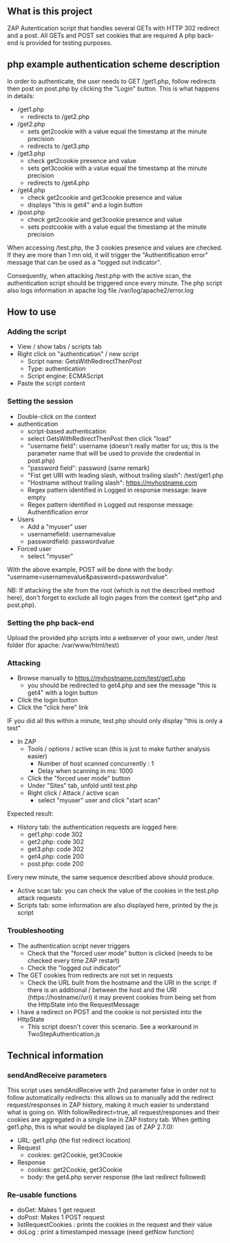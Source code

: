 ## What is this project

ZAP Autentication script that handles several GETs with HTTP 302 redirect and a post. All GETs and POST set cookies that are required
A php back-end is provided for testing purposes.

## php example authentication scheme description
In order to authenticate, the user needs to GET /get1.php, follow redirects then post on post.php by clicking the "Login" button. This is what happens in details:
* /get1.php
    * redirects to /get2.php
* /get2.php
    * sets get2cookie with a value equal the timestamp at the minute precision
    * redirects to /get3.php
* /get3.php
    * check get2cookie presence and value
    * sets get3cookie with a value equal the timestamp at the minute precision
    * redirects to /get4.php
* /get4.php
    * check get2cookie and get3cookie presence and value
    *  displays "this is get4" and a login button
* /post.php
    * check get2cookie and get3cookie presence and value
    * sets postcookie with a value equal the timestamp at the minute precision
    
When accessing /test.php, the 3 cookies presence and values are checked. If they are more than 1 mn old, it will trigger the "Authentification error" message that can be used as a "logged out indicator".

Consequently, when attacking /test.php with the active scan, the authentication script should be triggered once every minute.
The php script also logs information in apache log file /var/log/apache2/error.log

## How to use
### Adding the script
* View / show tabs / scripts tab
* Right click on "authentication" / new script
    * Script name: GetsWithRedirectThenPost
    * Type: authentication
    * Script engine: ECMAScript 
* Paste the script content

### Setting the session
* Double-click on the context
* authentication
    * script-based authentication
    * select GetsWithRedirectThenPost then click "load"
    * "username field": username (doesn't really matter for us; this is the parameter name that will be used to provide the credential in post.php)
    * "password field": password (same remark)
    * "Fist get URI with leading slash, without trailing slash": /test/get1.php
    * "Hostname without trailing slash": https://myhostname.com
    * Regex pattern identified in Logged in response message: leave empty
    * Regex pattern identified in Logged out response message: Authentification error
* Users
    * Add a "myuser" user
    * usernamefield: usernamevalue
    * passwordfield: passwordvalue
* Forced user
    * select "myuser"

With the above example, POST will be done with the body: "username=usernamevalue&password=passwordvalue".

NB: If attacking the site from the root (which is not the described method here), don't forget to exclude all login pages from the context (get*.php and post.php).
	
### Setting the php back-end
Upload the provided php scripts into a webserver of your own, under /test folder (for apache: /var/www/html/test)
 
### Attacking
* Browse manually to https://myhostname.com/test/get1.php
    * you should be redirected to get4.php and see the message "this is get4" with a login button
* Click the login button
* Click the "click here" link

IF you did all this within a minute, test.php should only display "this is only a test"

* In ZAP
    * Tools / options / active scan (this is just to make further analysis easier)
       * Number of host scanned concurrently : 1
       * Delay when scanning in ms: 1000
    * Click the "forced user mode" button
    * Under "Sites" tab, unfold until test.php
    * Right click / Attack / active scan
        * select "myuser" user and click "start scan" 

Expected result: 
* History tab: the authentication requests are logged here:
    * get1.php: code 302
    * get2.php: code 302
    * get3.php: code 302
    * get4.php: code 200
    * post.php: code 200
       
Every new minute, the same sequence described above should produce. 
* Active scan tab: you can check the value of the cookies in the test.php attack requests
* Scripts tab: some information are also displayed here, printed by the js script

### Troubleshooting
* The authentication script never triggers
    * Check that the "forced user mode" button is clicked (needs to be checked every time ZAP restart)
    * Check the "logged out indicator"
* The GET cookies from redirects are not set in requests
    * Check the URL built from the hostname and the URI in the script: if there is an additional / between the host and the URI (https://hostname//uri) it may prevent cookies from being set from the HttpState into the RequestMessage 
* I have a redirect on POST and the cookie is not persisted into the HttpState
    * This script doesn't cover this scenario. See a workaround in TwoStepAuthentication.js
   
## Technical information
### sendAndReceive parameters
This script uses sendAndReceive with 2nd parameter false in order not to follow automatically redirects: this allows us to manually add the redirect request/responses in ZAP history, making it much easier to understand what is going on. 
With followRedirect=true, all request/responses and their cookies are aggregated in a single line in ZAP history tab.
When getting get1.php, this is what would be displayed (as of ZAP 2.7.0):
* URL: get1.php (the fist redirect location)
* Request 
    * cookies: get2Cookie, get3Cookie
* Response 
    * cookies: get2Cookie, get3Cookie
    * body: the get4.php server response (the last redirect followed)


### Re-usable functions
* doGet: Makes 1 get request
* doPost: Makes 1 POST request
* listRequestCookies : prints the cookies in the request and their value
* doLog : print a timestamped message (need getNow function)


